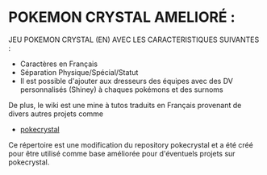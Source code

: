 **POKEMON CRYSTAL AMELIORÉ :**
==============================

JEU POKEMON CRYSTAL (EN) AVEC LES CARACTERISTIQUES SUIVANTES :
- Caractères en Français
- Séparation Physique/Spécial/Statut
- Il est possible d'ajouter aux dresseurs des équipes avec des DV personnalisés (Shiney) à chaques pokémons et des surnoms

De plus, le wiki est une mine à tutos traduits en Français provenant de divers autres projets comme
- [pokecrystal](https://github.com/pret/pokecrystal)

Ce répertoire est une modification du repository pokecrystal et a été créé pour être utilisé comme base améliorée pour d'éventuels projets sur pokecrystal.
